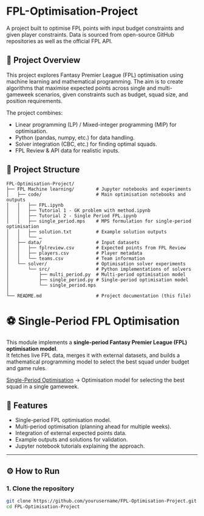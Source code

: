 # FPL-Optimisation-Project
A project built to optimise FPL points with input budget constraints and given player constraints. Data is sourced from open-source GitHub repositories as well as the official FPL API.  

## 📌 Project Overview
This project explores Fantasy Premier League (FPL) optimisation using machine learning and mathematical programming. The aim is to create algorithms that maximise expected points across single and multi-gameweek scenarios, given constraints such as budget, squad size, and position requirements.  

The project combines:  
- Linear programming (LP) / Mixed-integer programming (MIP) for optimisation.  
- Python (pandas, numpy, etc.) for data handling.  
- Solver integration (CBC, etc.) for finding optimal squads.  
- FPL Review & API data for realistic inputs.  

## 📂 Project Structure

```text
FPL-Optimisation-Project/
├── FPL Machine learning/        # Jupyter notebooks and experiments
│   ├── code/                    # Main optimisation notebooks and outputs
│   │   ├── FPL.ipynb
│   │   ├── Tutorial 1 - GK problem with method.ipynb
│   │   ├── Tutorial 2 - Single Period FPL.ipynb
│   │   ├── single_period.mps    # MPS formulation for single-period optimisation
│   │   ├── solution.txt         # Example solution outputs
│   │   └── …
│   ├── data/                    # Input datasets
│   │   ├── fplreview.csv        # Expected points from FPL Review
│   │   ├── players.csv          # Player metadata
│   │   └── teams.csv            # Team information
│   └── solver/                  # Optimisation solver experiments
│       └── src/                 # Python implementations of solvers
│           ├── multi_period.py  # Multi-period optimisation model
│           ├── single_period.py # Single-period optimisation model
│           └── single_period.mps
│
└── README.md                    # Project documentation (this file)
```

# ⚽ Single-Period FPL Optimisation

This module implements a **single-period Fantasy Premier League (FPL) optimisation model**.  
It fetches live FPL data, merges it with external datasets, and builds a mathematical programming model to select the best squad under budget and game rules.  

[Single-Period Optimisation](Single_Period.md) → Optimisation model for selecting the best squad in a single gameweek.



## 🚀 Features
- Single-period FPL optimisation model.  
- Multi-period optimisation (planning ahead for multiple weeks).  
- Integration of external expected points data.  
- Example outputs and solutions for validation.  
- Jupyter notebook tutorials explaining the approach.  

---

## ⚙️ How to Run  

### 1. Clone the repository  
```bash
git clone https://github.com/yourusername/FPL-Optimisation-Project.git
cd FPL-Optimisation-Project

